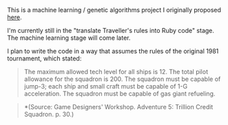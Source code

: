 This is a machine learning / genetic algorithms project I originally proposed [here](http://lesswrong.com/lw/iwa/replicating_douglas_lenats_traveller_tcs_win_with/).

I'm currently still in the "translate Traveller's rules into Ruby code" stage. The machine learning stage will come later.

I plan to write the code in a way that assumes the rules of the original 1981 tournament, which stated:

>The maximum allowed tech level for all ships is 12. The total pilot allowance for the squadron is 200. The squadron must be capable of jump-3; each ship and small craft must be capable of 1-G acceleration. The squadron must be capable of gas giant refueling.

>*(Source: Game Designers' Workshop. Adventure 5: Trillion Credit Squadron. p. 30.)